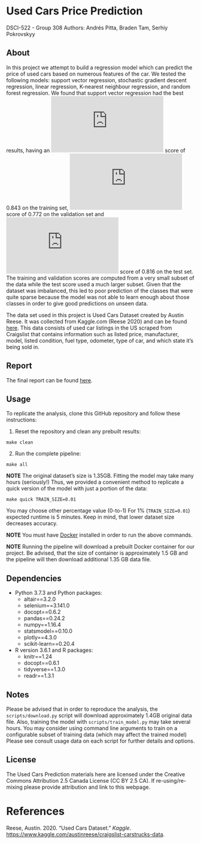 
# Used Cars Price Prediction

DSCI-522 - Group 308 Authors: Andrés Pitta, Braden Tam, Serhiy
Pokrovskyy

## About

In this project we attempt to build a regression model which can predict
the price of used cars based on numerous features of the car. We tested
the following models: support vector regression, stochastic gradient
descent regression, linear regression, K-nearest neighbour regression,
and random forest regression. We found that support vector regression
had the best results, having an
![R^2](https://latex.codecogs.com/png.latex?R%5E2 "R^2") score of 0.843
on the training set, ![R^2](https://latex.codecogs.com/png.latex?R%5E2
"R^2") score of 0.772 on the validation set and
![R^2](https://latex.codecogs.com/png.latex?R%5E2 "R^2") score of 0.816
on the test set. The training and validation scores are computed from a
very small subset of the data while the test score used a much larger
subset. Given that the dataset was imbalanced, this led to poor
prediction of the classes that were quite sparse because the model was
not able to learn enough about those classes in order to give good
predictions on unseen data.

The data set used in this project is Used Cars Dataset created by Austin
Reese. It was collected from Kaggle.com (Reese 2020) and can be found
[here](https://www.kaggle.com/austinreese/craigslist-carstrucks-data).
This data consists of used car listings in the US scraped from
Craigslist that contains information such as listed price, manufacturer,
model, listed condition, fuel type, odometer, type of car, and which
state it’s being sold in.

## Report

The final report can be found
[here](https://github.com/UBC-MDS/DSCI_522_Group-308_Used-Cars/blob/master/doc/used_cars_report.md).

## Usage

To replicate the analysis, clone this GitHub repository and follow these instructions:

1. Reset the repository and clean any prebuilt results:

```
make clean
```

2. Run the complete pipeline:

```
make all
```
    
**NOTE** The original dataset’s size is 1.35GB. Fitting the model may take many hours (seriously!) Thus, we provided a convenient method to replicate a quick version of the model with just a portion of the data:

```
make quick TRAIN_SIZE=0.01
```    
    
You may choose other percentage value (0-to-1) For 1% (`TRAIN_SIZE=0.01`) expected runtime is 5 minutes. Keep in mind, that lower dataset size decreases accuracy.

**NOTE** You must have [Docker](https://www.docker.com/get-started) installed in order to run the above commands.

**NOTE** Running the pipeline will download a prebuilt Docker container for our project. Be advised, that the size of container is approximately 1.5 GB and the pipeline will then download additional 1.35 GB data file.


## Dependencies

  - Python 3.7.3 and Python packages:
      - altair==3.2.0
      - selenium==3.141.0
      - docopt==0.6.2
      - pandas==0.24.2
      - numpy==1.16.4
      - statsmodel==0.10.0
      - plotly==4.3.0
      - scikit-learn==0.20.4
  - R version 3.6.1 and R packages:
      - knitr==1.24
      - docopt==0.6.1
      - tidyverse==1.3.0
      - readr==1.3.1

## Notes

Please be advised that in order to reproduce the analysis, the
`scripts/download.py` script will download approximately 1.4GB original
data file. Also, training the model with `scripts/train_model.py` may
take several hours. You may consider using command line arguments to
train on a configurable subset of training data (which may affect the
trained model) Please see consult usage data on each script for further
details and options.

## License

The Used Cars Prediction materials here are licensed under the Creative
Commons Attribution 2.5 Canada License (CC BY 2.5 CA). If
re-using/re-mixing please provide attribution and link to this webpage.

# References

<div id="refs" class="references">

<div id="ref-reese_2020">

Reese, Austin. 2020. “Used Cars Dataset.” *Kaggle*.
<https://www.kaggle.com/austinreese/craigslist-carstrucks-data>.

</div>

</div>
